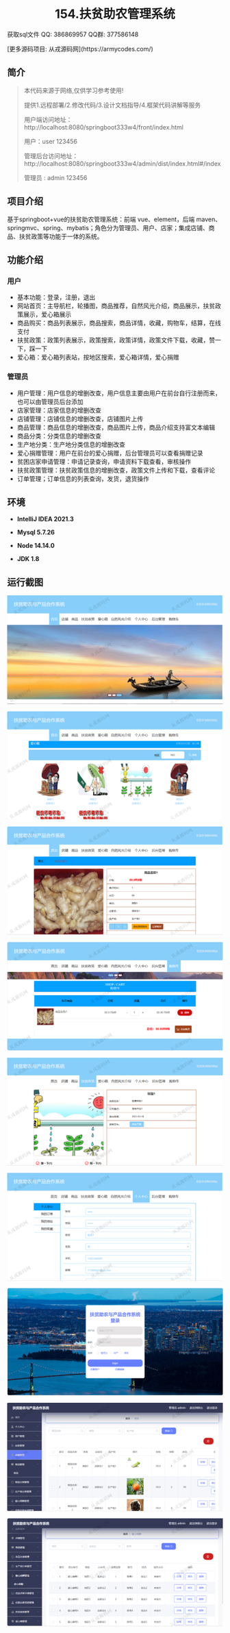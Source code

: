 <p><h1 align="center">154.扶贫助农管理系统</h1></p>

<p> 获取sql文件 QQ: 386869957 QQ群: 377586148 </p>
<p> [更多源码项目: 从戎源码网](https://armycodes.com/) </p>

## 简介

> 本代码来源于网络,仅供学习参考使用!
>
> 提供1.远程部署/2.修改代码/3.设计文档指导/4.框架代码讲解等服务
>
> 用户端访问地址：http://localhost:8080/springboot333w4/front/index.html
> 
> 用户：user 123456
>
> 管理后台访问地址：http://localhost:8080/springboot333w4/admin/dist/index.html#/index
>
> 管理员 : admin 123456
> 

## 项目介绍
基于springboot+vue的扶贫助农管理系统：前端 vue、element，后端 maven、springmvc、spring、mybatis；角色分为管理员、用户、店家；集成店铺、商品、扶贫政策等功能于一体的系统。

## 功能介绍

### 用户

- 基本功能：登录，注册，退出
- 网站首页：主导航栏，轮播图，商品推荐，自然风光介绍，商品展示，扶贫政策展示，爱心箱展示
- 商品购买：商品列表展示，商品搜索，商品详情，收藏，购物车，结算，在线支付
- 扶贫政策：政策列表展示，政策搜索，政策详情，政策文件下载，收藏，赞一下，踩一下
- 爱心箱：爱心箱列表站，按地区搜索，爱心箱详情，爱心捐赠

### 管理员

- 用户管理：用户信息的增删改查，用户信息主要由用户在前台自行注册而来，也可以由管理员后台添加
- 店家管理：店家信息的增删改查
- 店铺管理：店铺信息的增删改查，店铺图片上传
- 商品管理：商品信息的增删改查，商品图片上传，商品介绍支持富文本编辑
- 商品分类：分类信息的增删改查
- 生产地分类：生产地分类信息的增删改查
- 爱心捐赠管理：用户在前台的爱心捐赠，后台管理员可以查看捐赠记录
- 贫困店家申请管理：申请记录查询，申请资料下载查看，审核操作
- 扶贫政策管理：扶贫政策信息的增删改查，政策文件上传和下载，查看评论
- 订单管理；订单信息的列表查询，发货，退货操作

## 环境

- <b>IntelliJ IDEA 2021.3</b>

- <b>Mysql 5.7.26</b>

- <b>Node 14.14.0</b>

- <b>JDK 1.8</b>

## 运行截图
![](screenshot/1.png)

![](screenshot/2.png)

![](screenshot/3.png)

![](screenshot/4.png)

![](screenshot/5.png)

![](screenshot/6.png)

![](screenshot/7.png)

![](screenshot/8.png)

![](screenshot/9.png)